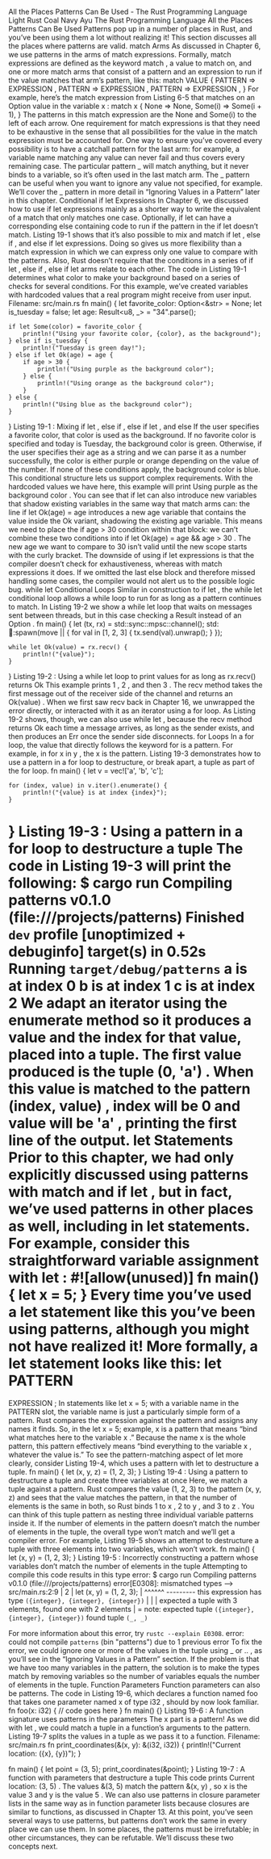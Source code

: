 All the Places Patterns Can Be Used - The Rust Programming Language
Light
Rust
Coal
Navy
Ayu
The Rust Programming Language
All the Places Patterns Can Be Used
Patterns pop up in a number of places in Rust, and you’ve been using them a lot
without realizing it! This section discusses all the places where patterns are
valid.
match
Arms
As discussed in Chapter 6, we use patterns in the arms of
match
expressions.
Formally,
match
expressions are defined as the keyword
match
, a value to
match on, and one or more match arms that consist of a pattern and an
expression to run if the value matches that arm’s pattern, like this:
match
VALUE
{
PATTERN
=>
EXPRESSION
,
PATTERN
=>
EXPRESSION
,
PATTERN
=>
EXPRESSION
,
}
For example, here’s the
match
expression from Listing 6-5 that matches on an
Option<i32>
value in the variable
x
:
match x {
    None => None,
    Some(i) => Some(i + 1),
}
The patterns in this
match
expression are the
None
and
Some(i)
to the
left of each arrow.
One requirement for
match
expressions is that they need to be
exhaustive
in
the sense that all possibilities for the value in the
match
expression must
be accounted for. One way to ensure you’ve covered every possibility is to have
a catchall pattern for the last arm: for example, a variable name matching any
value can never fail and thus covers every remaining case.
The particular pattern
_
will match anything, but it never binds to a
variable, so it’s often used in the last match arm. The
_
pattern can be
useful when you want to ignore any value not specified, for example. We’ll cover
the
_
pattern in more detail in
“Ignoring Values in a
Pattern”
later in this chapter.
Conditional
if let
Expressions
In Chapter 6, we discussed how to use
if let
expressions mainly as a shorter
way to write the equivalent of a
match
that only matches one case.
Optionally,
if let
can have a corresponding
else
containing code to run if
the pattern in the
if let
doesn’t match.
Listing 19-1 shows that it’s also possible to mix and match
if let
,
else if
, and
else if let
expressions. Doing so gives us more flexibility than a
match
expression in which we can express only one value to compare with the
patterns. Also, Rust doesn’t require that the conditions in a series of
if let
,
else if
,
else if let
arms relate to each other.
The code in Listing 19-1 determines what color to make your background based on
a series of checks for several conditions. For this example, we’ve created
variables with hardcoded values that a real program might receive from user
input.
Filename: src/main.rs
fn main() {
    let favorite_color: Option<&str> = None;
    let is_tuesday = false;
    let age: Result<u8, _> = "34".parse();

    if let Some(color) = favorite_color {
        println!("Using your favorite color, {color}, as the background");
    } else if is_tuesday {
        println!("Tuesday is green day!");
    } else if let Ok(age) = age {
        if age > 30 {
            println!("Using purple as the background color");
        } else {
            println!("Using orange as the background color");
        }
    } else {
        println!("Using blue as the background color");
    }
}
Listing 19-1
: Mixing
if let
,
else if
,
else if let
, and
else
If the user specifies a favorite color, that color is used as the background.
If no favorite color is specified and today is Tuesday, the background color is
green. Otherwise, if the user specifies their age as a string and we can parse
it as a number successfully, the color is either purple or orange depending on
the value of the number. If none of these conditions apply, the background
color is blue.
This conditional structure lets us support complex requirements. With the
hardcoded values we have here, this example will print
Using purple as the background color
.
You can see that
if let
can also introduce new variables that shadow existing
variables in the same way that
match
arms can: the line
if let Ok(age) = age
introduces a new
age
variable that contains the value inside the
Ok
variant,
shadowing the existing
age
variable. This means we need to place the
if age > 30
condition within that block: we can’t combine these two conditions into
if let Ok(age) = age && age > 30
. The new
age
we want to compare to 30 isn’t
valid until the new scope starts with the curly bracket.
The downside of using
if let
expressions is that the compiler doesn’t check
for exhaustiveness, whereas with
match
expressions it does. If we omitted the
last
else
block and therefore missed handling some cases, the compiler would
not alert us to the possible logic bug.
while let
Conditional Loops
Similar in construction to
if let
, the
while let
conditional loop allows a
while
loop to run for as long as a pattern continues to match. In Listing 19-2
we show a
while let
loop that waits on messages sent between threads, but in
this case checking a
Result
instead of an
Option
.
fn main() {
let (tx, rx) = std::sync::mpsc::channel();
    std::thread::spawn(move || {
        for val in [1, 2, 3] {
            tx.send(val).unwrap();
        }
    });

    while let Ok(value) = rx.recv() {
        println!("{value}");
    }
}
Listing 19-2
: Using a
while let
loop to print values for as long as
rx.recv()
returns
Ok
This example prints
1
,
2
, and then
3
. The
recv
method takes the first
message out of the receiver side of the channel and returns an
Ok(value)
. When
we first saw
recv
back in Chapter 16, we unwrapped the error directly, or
interacted with it as an iterator using a
for
loop. As Listing 19-2 shows,
though, we can also use
while let
, because the
recv
method returns
Ok
each
time a message arrives, as long as the sender exists, and then produces an
Err
once the sender side disconnects.
for
Loops
In a
for
loop, the value that directly follows the keyword
for
is a
pattern. For example, in
for x in y
, the
x
is the pattern. Listing 19-3
demonstrates how to use a pattern in a
for
loop to destructure, or break
apart, a tuple as part of the
for
loop.
fn main() {
let v = vec!['a', 'b', 'c'];

    for (index, value) in v.iter().enumerate() {
        println!("{value} is at index {index}");
    }
}
Listing 19-3
: Using a pattern in a
for
loop to destructure a tuple
The code in Listing 19-3 will print the following:
$ cargo run
   Compiling patterns v0.1.0 (file:///projects/patterns)
    Finished `dev` profile [unoptimized + debuginfo] target(s) in 0.52s
     Running `target/debug/patterns`
a is at index 0
b is at index 1
c is at index 2
We adapt an iterator using the
enumerate
method so it produces a value and
the index for that value, placed into a tuple. The first value produced is the
tuple
(0, 'a')
. When this value is matched to the pattern
(index, value)
,
index
will be
0
and
value
will be
'a'
, printing the first line of the
output.
let
Statements
Prior to this chapter, we had only explicitly discussed using patterns with
match
and
if let
, but in fact, we’ve used patterns in other places as well,
including in
let
statements. For example, consider this straightforward
variable assignment with
let
:
#![allow(unused)]
fn main() {
let x = 5;
}
Every time you’ve used a
let
statement like this you’ve been using patterns,
although you might not have realized it! More formally, a
let
statement looks
like this:
let
PATTERN
=
EXPRESSION
;
In statements like
let x = 5;
with a variable name in the
PATTERN
slot,
the variable name is just a particularly simple form of a pattern. Rust compares
the expression against the pattern and assigns any names it finds. So, in the
let x = 5;
example,
x
is a pattern that means “bind what matches here to the
variable
x
.” Because the name
x
is the whole pattern, this pattern
effectively means “bind everything to the variable
x
, whatever the value is.”
To see the pattern-matching aspect of
let
more clearly, consider Listing
19-4, which uses a pattern with
let
to destructure a tuple.
fn main() {
let (x, y, z) = (1, 2, 3);
}
Listing 19-4
: Using a pattern to destructure a tuple and create three variables at once
Here, we match a tuple against a pattern. Rust compares the value
(1, 2, 3)
to
the pattern
(x, y, z)
and sees that the value matches the pattern, in that the
number of elements is the same in both, so Rust binds
1
to
x
,
2
to
y
,
and
3
to
z
. You can think of this tuple pattern as nesting three individual
variable patterns inside it.
If the number of elements in the pattern doesn’t match the number of elements
in the tuple, the overall type won’t match and we’ll get a compiler error. For
example, Listing 19-5 shows an attempt to destructure a tuple with three
elements into two variables, which won’t work.
fn main() {
let (x, y) = (1, 2, 3);
}
Listing 19-5
: Incorrectly constructing a pattern whose variables don’t match the number of elements in the tuple
Attempting to compile this code results in this type error:
$ cargo run
   Compiling patterns v0.1.0 (file:///projects/patterns)
error[E0308]: mismatched types
 --> src/main.rs:2:9
  |
2 |     let (x, y) = (1, 2, 3);
  |         ^^^^^^   --------- this expression has type `({integer}, {integer}, {integer})`
  |         |
  |         expected a tuple with 3 elements, found one with 2 elements
  |
  = note: expected tuple `({integer}, {integer}, {integer})`
             found tuple `(_, _)`

For more information about this error, try `rustc --explain E0308`.
error: could not compile `patterns` (bin "patterns") due to 1 previous error
To fix the error, we could ignore one or more of the values in the tuple using
_
or
..
, as you’ll see in the
“Ignoring Values in a
Pattern”
section. If the problem
is that we have too many variables in the pattern, the solution is to make the
types match by removing variables so the number of variables equals the number
of elements in the tuple.
Function Parameters
Function parameters can also be patterns. The code in Listing 19-6, which
declares a function named
foo
that takes one parameter named
x
of type
i32
, should by now look familiar.
fn foo(x: i32) {
    // code goes here
}
fn main() {}
Listing 19-6
: A function signature uses patterns in the parameters
The
x
part is a pattern! As we did with
let
, we could match a tuple in a
function’s arguments to the pattern. Listing 19-7 splits the values in a tuple
as we pass it to a function.
Filename: src/main.rs
fn print_coordinates(&(x, y): &(i32, i32)) {
    println!("Current location: ({x}, {y})");
}

fn main() {
    let point = (3, 5);
    print_coordinates(&point);
}
Listing 19-7
: A function with parameters that destructure a tuple
This code prints
Current location: (3, 5)
. The values
&(3, 5)
match the
pattern
&(x, y)
, so
x
is the value
3
and
y
is the value
5
.
We can also use patterns in closure parameter lists in the same way as in
function parameter lists because closures are similar to functions, as discussed
in Chapter 13.
At this point, you’ve seen several ways to use patterns, but patterns don’t work
the same in every place we can use them. In some places, the patterns must be
irrefutable; in other circumstances, they can be refutable. We’ll discuss these
two concepts next.